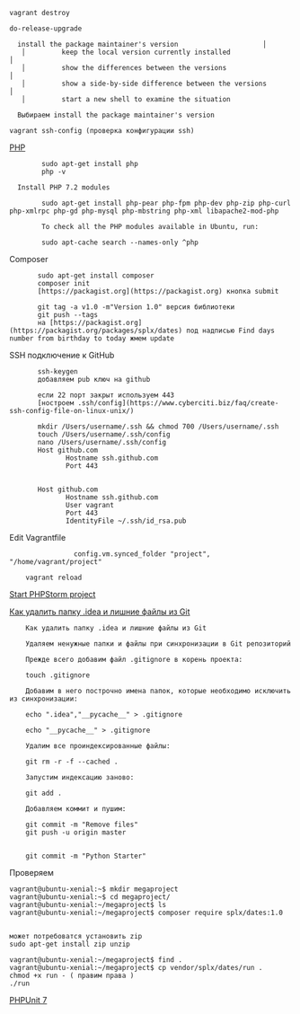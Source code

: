     vagrant destroy

    do-release-upgrade

      install the package maintainer's version                     │  
       │         keep the local version currently installed                   │  
       │         show the differences between the versions                    │  
       │         show a side-by-side difference between the versions          │  
       │         start a new shell to examine the situation 

      Выбираем install the package maintainer's version

    vagrant ssh-config (проверка конфигурации ssh)
    
   [PHP](https://thishosting.rocks/install-php-on-ubuntu/)
            
            sudo apt-get install php 
            php -v
            
      Install PHP 7.2 modules
         
            sudo apt-get install php-pear php-fpm php-dev php-zip php-curl php-xmlrpc php-gd php-mysql php-mbstring php-xml libapache2-mod-php
            
            To check all the PHP modules available in Ubuntu, run:
            
            sudo apt-cache search --names-only ^php
            
   Composer
           
           sudo apt-get install composer
           composer init 
           [https://packagist.org](https://packagist.org) кнопка submit
           
           git tag -a v1.0 -m"Version 1.0" версия библиотеки
           git push --tags
           на [https://packagist.org](https://packagist.org/packages/splx/dates) под надписью Find days number from birthday to today жмем update 
  SSH подключение к GitHub
           
           ssh-keygen
           добавляем pub ключ на github
           
           если 22 порт закрыт используем 443
           [ностроем .ssh/config](https://www.cyberciti.biz/faq/create-ssh-config-file-on-linux-unix/)
           
           mkdir /Users/username/.ssh && chmod 700 /Users/username/.ssh
           touch /Users/username/.ssh/config
           nano /Users/username/.ssh/config
           Host github.com
                  Hostname ssh.github.com
                  Port 443
                 
           
           Host github.com
                  Hostname ssh.github.com
                  User vagrant
                  Port 443
                  IdentityFile ~/.ssh/id_rsa.pub
            
Edit Vagrantfile
                    
                    config.vm.synced_folder "project", "/home/vagrant/project"

        vagrant reload
        
   [Start PHPStorm project](https://habr.com/post/416359/)
   
   [Как удалить папку .idea и лишние файлы из Git ](https://gist.github.com/wpupru/0159fcb6f6bc903bdbe1ff3509a2847f)
        
        Как удалить папку .idea и лишние файлы из Git

        Удаляем ненужные папки и файлы при синхронизации в Git репозиторий

        Прежде всего добавим файл .gitignore в корень проекта:

        touch .gitignore

        Добавим в него построчно имена папок, которые необходимо исключить из синхронизации:

        echo ".idea","__pycache__" > .gitignore

        echo "__pycache__" > .gitignore

        Удалим все проиндексированные файлы:

        git rm -r -f --cached .

        Запустим индексацию заново:

        git add .

        Добавляем коммит и пушим:

        git commit -m "Remove files"
        git push -u origin master


        git commit -m "Python Starter"
        
  Проверяем
  
    vagrant@ubuntu-xenial:~$ mkdir megaproject
    vagrant@ubuntu-xenial:~$ cd megaproject/
    vagrant@ubuntu-xenial:~/megaproject$ ls
    vagrant@ubuntu-xenial:~/megaproject$ composer require splx/dates:1.0
    

    может потребоватся установить zip
    sudo apt-get install zip unzip
    
    vagrant@ubuntu-xenial:~/megaproject$ find .
    vagrant@ubuntu-xenial:~/megaproject$ cp vendor/splx/dates/run .
    chmod +x run - ( правим права )
    ./run
  
  [PHPUnit 7](https://phpunit.de/getting-started/phpunit-7.html)
